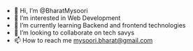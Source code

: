 - 👋 Hi, I’m @BharatMysoori
- 👀 I’m interested in Web Development
- 🌱 I’m currently learning Backend and frontend technologies
- 💞️ I’m looking to collaborate on tech savys
- 📫 How to reach me mysoori.bharat@gmail.com

<!---
BharatMysoori/BharatMysoori is a ✨ special ✨ repository because its `README.md` (this file) appears on your GitHub profile.
You can click the Preview link to take a look at your changes.
--->
